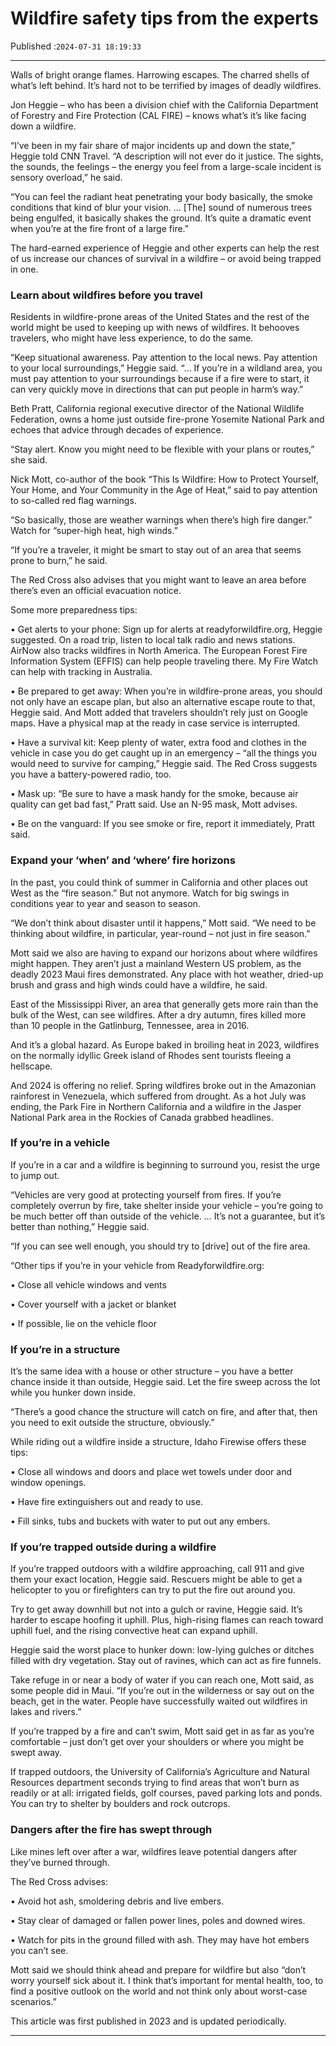 # Wildfire safety tips from the experts

Published :`2024-07-31 18:19:33`

---

Walls of bright orange flames. Harrowing escapes. The charred shells of what’s left behind. It’s hard not to be terrified by images of deadly wildfires.

Jon Heggie – who has been a division chief with the California Department of Forestry and Fire Protection (CAL FIRE) – knows what’s it’s like facing down a wildfire.

“I’ve been in my fair share of major incidents up and down the state,” Heggie told CNN Travel. “A description will not ever do it justice. The sights, the sounds, the feelings – the energy you feel from a large-scale incident is sensory overload,” he said.

“You can feel the radiant heat penetrating your body basically, the smoke conditions that kind of blur your vision. … [The] sound of numerous trees being engulfed, it basically shakes the ground. It’s quite a dramatic event when you’re at the fire front of a large fire.”

The hard-earned experience of Heggie and other experts can help the rest of us increase our chances of survival in a wildfire – or avoid being trapped in one.

### Learn about wildfires before you travel

Residents in wildfire-prone areas of the United States and the rest of the world might be used to keeping up with news of wildfires. It behooves travelers, who might have less experience, to do the same.

“Keep situational awareness. Pay attention to the local news. Pay attention to your local surroundings,” Heggie said. “… If you’re in a wildland area, you must pay attention to your surroundings because if a fire were to start, it can very quickly move in directions that can put people in harm’s way.”

Beth Pratt, California regional executive director of the National Wildlife Federation, owns a home just outside fire-prone Yosemite National Park and echoes that advice through decades of experience.

“Stay alert. Know you might need to be flexible with your plans or routes,” she said.

Nick Mott, co-author of the book “This Is Wildfire: How to Protect Yourself, Your Home, and Your Community in the Age of Heat,” said to pay attention to so-called red flag warnings.

“So basically, those are weather warnings when there’s high fire danger.” Watch for “super-high heat, high winds.”

“If you’re a traveler, it might be smart to stay out of an area that seems prone to burn,” he said.

The Red Cross also advises that you might want to leave an area before there’s even an official evacuation notice.

Some more preparedness tips:

• Get alerts to your phone: Sign up for alerts at readyforwildfire.org, Heggie suggested. On a road trip, listen to local talk radio and news stations. AirNow also tracks wildfires in North America. The European Forest Fire Information System (EFFIS) can help people traveling there. My Fire Watch can help with tracking in Australia.

• Be prepared to get away: When you’re in wildfire-prone areas, you should not only have an escape plan, but also an alternative escape route to that, Heggie said. And Mott added that travelers shouldn’t rely just on Google maps. Have a physical map at the ready in case service is interrupted.

• Have a survival kit: Keep plenty of water, extra food and clothes in the vehicle in case you do get caught up in an emergency – “all the things you would need to survive for camping,” Heggie said. The Red Cross suggests you have a battery-powered radio, too.

• Mask up: “Be sure to have a mask handy for the smoke, because air quality can get bad fast,” Pratt said. Use an N-95 mask, Mott advises.

• Be on the vanguard: If you see smoke or fire, report it immediately, Pratt said.

### Expand your ‘when’ and ‘where’ fire horizons

In the past, you could think of summer in California and other places out West as the “fire season.” But not anymore. Watch for big swings in conditions year to year and season to season.

“We don’t think about disaster until it happens,” Mott said. “We need to be thinking about wildfire, in particular, year-round – not just in fire season.”

Mott said we also are having to expand our horizons about where wildfires might happen. They aren’t just a mainland Western US problem, as the deadly 2023 Maui fires demonstrated. Any place with hot weather, dried-up brush and grass and high winds could have a wildfire, he said.

East of the Mississippi River, an area that generally gets more rain than the bulk of the West, can see wildfires. After a dry autumn, fires killed more than 10 people in the Gatlinburg, Tennessee, area in 2016.

And it’s a global hazard. As Europe baked in broiling heat in 2023, wildfires on the normally idyllic Greek island of Rhodes sent tourists fleeing a hellscape.

And 2024 is offering no relief. Spring wildfires broke out in the Amazonian rainforest in Venezuela, which suffered from drought. As a hot July was ending, the Park Fire in Northern California and a wildfire in the Jasper National Park area in the Rockies of Canada grabbed headlines.

### If you’re in a vehicle

If you’re in a car and a wildfire is beginning to surround you, resist the urge to jump out.

“Vehicles are very good at protecting yourself from fires. If you’re completely overrun by fire, take shelter inside your vehicle – you’re going to be much better off than outside of the vehicle. … It’s not a guarantee, but it’s better than nothing,” Heggie said.

“If you can see well enough, you should try to [drive] out of the fire area.

“Other tips if you’re in your vehicle from Readyforwildfire.org:

• Close all vehicle windows and vents

• Cover yourself with a jacket or blanket

• If possible, lie on the vehicle floor

### If you’re in a structure

It’s the same idea with a house or other structure – you have a better chance inside it than outside, Heggie said. Let the fire sweep across the lot while you hunker down inside.

“There’s a good chance the structure will catch on fire, and after that, then you need to exit outside the structure, obviously.”

While riding out a wildfire inside a structure, Idaho Firewise offers these tips:

• Close all windows and doors and place wet towels under door and window openings.

• Have fire extinguishers out and ready to use.

• Fill sinks, tubs and buckets with water to put out any embers.

### If you’re trapped outside during a wildfire

If you’re trapped outdoors with a wildfire approaching, call 911 and give them your exact location, Heggie said. Rescuers might be able to get a helicopter to you or firefighters can try to put the fire out around you.

Try to get away downhill but not into a gulch or ravine, Heggie said. It’s harder to escape hoofing it uphill. Plus, high-rising flames can reach toward uphill fuel, and the rising convective heat can expand uphill.

Heggie said the worst place to hunker down: low-lying gulches or ditches filled with dry vegetation. Stay out of ravines, which can act as fire funnels.

Take refuge in or near a body of water if you can reach one, Mott said, as some people did in Maui. “If you’re out in the wilderness or say out on the beach, get in the water. People have successfully waited out wildfires in lakes and rivers.”

If you’re trapped by a fire and can’t swim, Mott said get in as far as you’re comfortable – just don’t get over your shoulders or where you might be swept away.

If trapped outdoors, the University of California’s Agriculture and Natural Resources department seconds trying to find areas that won’t burn as readily or at all: irrigated fields, golf courses, paved parking lots and ponds. You can try to shelter by boulders and rock outcrops.

### Dangers after the fire has swept through

Like mines left over after a war, wildfires leave potential dangers after they’ve burned through.

The Red Cross advises:

• Avoid hot ash, smoldering debris and live embers.

• Stay clear of damaged or fallen power lines, poles and downed wires.

• Watch for pits in the ground filled with ash. They may have hot embers you can’t see.

Mott said we should think ahead and prepare for wildfire but also “don’t worry yourself sick about it. I think that’s important for mental health, too, to find a positive outlook on the world and not think only about worst-case scenarios.”

This article was first published in 2023 and is updated periodically.

---

